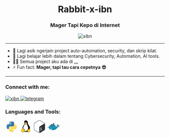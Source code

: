 <h1 align="center">Rabbit-x-ibn</h1>
<h3 align="center">Mager Tapi Kepo di Internet</h3>

<p align="center">
  <img src="https://github-readme-stats.vercel.app/api?username=xibn&show_icons=true&theme=tokyonight" alt="xibn" />
</p>

---

- 🔭 Lagi asik ngerjain project auto-automation, security, dan skrip kilat.
- 🌱 Lagi belajar lebih dalam tentang Cybersecurity, Automation, AI tools.
- 👨‍💻 Semua project aku ada di [...](https://github.com/x-ibn/)
- ⚡ Fun fact: **Mager, tapi tau cara cepetnya 😎**

---

<h3 align="left">Connect with me:</h3>
<p align="left">
  <a href="https://github.com/x-ibn" target="blank">
    <img align="center" src="https://cdn.jsdelivr.net/npm/simple-icons@v3/icons/github.svg" alt="xibn" height="30" width="40" />
  </a>
  <a href="https://t.me/@kingalkhattab" target="blank">
    <img align="center" src="https://cdn.jsdelivr.net/npm/simple-icons@v3/icons/telegram.svg" alt="telegram" height="30" width="40" />
  </a>
</p>

<h3 align="left">Languages and Tools:</h3>
<p align="left">
  <img src="https://raw.githubusercontent.com/devicons/devicon/master/icons/python/python-original.svg" alt="python" width="40" height="40"/>
  <img src="https://raw.githubusercontent.com/devicons/devicon/master/icons/linux/linux-original.svg" alt="linux" width="40" height="40"/>
  <img src="https://raw.githubusercontent.com/devicons/devicon/master/icons/bash/bash-original.svg" alt="bash" width="40" height="40"/>
  <img src="https://raw.githubusercontent.com/devicons/devicon/master/icons/docker/docker-original.svg" alt="docker" width="40" height="40"/>
</p>
